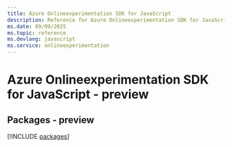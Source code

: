 ```yaml
---
title: Azure Onlineexperimentation SDK for JavaScript
description: Reference for Azure Onlineexperimentation SDK for JavaScript
ms.date: 09/09/2025
ms.topic: reference
ms.devlang: javascript
ms.service: onlineexperimentation
---
```

# Azure Onlineexperimentation SDK for JavaScript - preview
## Packages - preview
[!INCLUDE [packages](onlineexperimentation-index.md)]